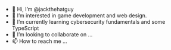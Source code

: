 - 👋 Hi, I’m @jackthehatguy
- 👀 I’m interested in game development and web design.
- 🌱 I’m currently learning cybersecurity fundamentals and some TypeScript
- 💞️ I’m looking to collaborate on ...
- 📫 How to reach me ...

<!---
jackthehatguy/jackthehatguy is a ✨ special ✨ repository because its `README.md` (this file) appears on your GitHub profile.
You can click the Preview link to take a look at your changes.
--->
